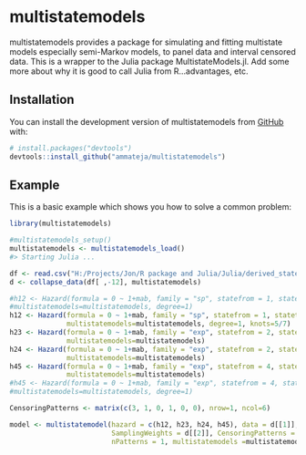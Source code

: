 
<!-- README.md is generated from README.Rmd. Please edit that file -->

# multistatemodels

<!-- badges: start -->
<!-- badges: end -->

multistatemodels provides a package for simulating and fitting
multistate models especially semi-Markov models, to panel data and
interval censored data. This is a wrapper to the Julia package
MultistateModels.jl. Add some more about why it is good to call Julia
from R…advantages, etc.

## Installation

You can install the development version of multistatemodels from
[GitHub](https://github.com/) with:

``` r
# install.packages("devtools")
devtools::install_github("ammateja/multistatemodels")
```

## Example

This is a basic example which shows you how to solve a common problem:

``` r
library(multistatemodels)

#multistatemodels_setup()
multistatemodels <- multistatemodels_load()
#> Starting Julia ...
```

``` r
df <- read.csv("H:/Projects/Jon/R package and Julia/Julia/derived_states_regen.csv")
d <- collapse_data(df[ ,-12], multistatemodels)

#h12 <- Hazard(formula = 0 ~ 1+mab, family = "sp", statefrom = 1, stateto=2,
#multistatemodels=multistatemodels, degree=1)
h12 <- Hazard(formula = 0 ~ 1+mab, family = "sp", statefrom = 1, stateto=2,
              multistatemodels=multistatemodels, degree=1, knots=5/7)
h23 <- Hazard(formula = 0 ~ 1+mab, family = "exp", statefrom = 2, stateto=3,
              multistatemodels=multistatemodels)
h24 <- Hazard(formula = 0 ~ 1+mab, family = "exp", statefrom = 2, stateto=4,
              multistatemodels=multistatemodels)
h45 <- Hazard(formula = 0 ~ 1+mab, family = "exp", statefrom = 4, stateto=5,
              multistatemodels=multistatemodels)
#h45 <- Hazard(formula = 0 ~ 1+mab, family = "exp", statefrom = 4, stateto=5,
#multistatemodels=multistatemodels, degree=1)

CensoringPatterns <- matrix(c(3, 1, 0, 1, 0, 0), nrow=1, ncol=6)

model <- multistatemodel(hazard = c(h12, h23, h24, h45), data = d[[1]], 
                         SamplingWeights = d[[2]], CensoringPatterns = CensoringPatterns,
                         nPatterns = 1, multistatemodels =multistatemodels)
```
